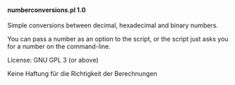 #### numberconversions.pl 1.0

Simple conversions between decimal, hexadecimal and binary numbers.

You can pass a number as an option to the script, or the script just asks you for a number on the command-line.

License: GNU GPL 3 (or above)

Keine Haftung für die Richtigkeit der Berechnungen
